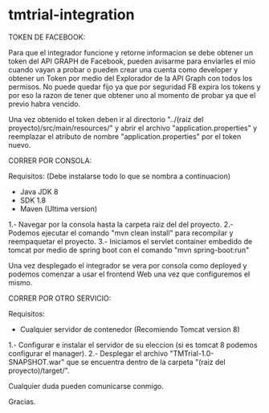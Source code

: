 # tmtrial-integration

TOKEN DE FACEBOOK:

Para que el integrador funcione y retorne informacion se debe obtener un token del API GRAPH de Facebook, pueden avisarme para enviarles el mio cuando vayan a probar o pueden crear una cuenta como developer y obtener un Token por medio del Explorador de la API Graph con todos los permisos. No puede quedar fijo ya que por seguridad FB expira los tokens y por eso la razon de tener que obtener uno al momento de probar ya que el previo habra vencido.

Una vez obtenido el token deben ir al directorio "../(raiz del proyecto)/src/main/resources/" y abrir el archivo "application.properties" y reemplazar el atributo de nombre "application.properties" por el token nuevo.

CORRER POR CONSOLA:

Requisitos: (Debe instalarse todo lo que se nombra a continuacion)
* Java  JDK 8
* SDK 1.8
* Maven (Ultima version)

1.- Navegar por la consola hasta la carpeta raiz del del proyecto.
2.- Podemos ejecutar el comando "mvn clean install" para recompilar y reempaquetar el proyecto.
3.- Iniciamos el servlet container embedido de tomcat por medio de spring boot con el comando "mvn spring-boot:run"

Una vez desplegado el integrador se vera por consola como deployed y podemos comenzar a usar el frontend Web una vez que configuremos el mismo.

CORRER POR OTRO SERVICIO:

Requisitos:
* Cualquier servidor de contenedor (Recomiendo Tomcat version 8)

1.- Configurar e instalar el servidor de su eleccion (si es tomcat 8 podemos configurar el manager).
2.- Desplegar el archivo "TMTrial-1.0-SNAPSHOT.war" que se encuentra dentro de la carpeta "(raiz del proyecto)/target/".

Cualquier duda pueden comunicarse conmigo.

Gracias.
